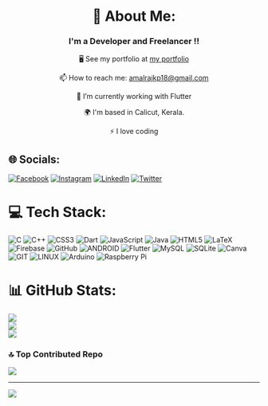 <div align="center">
  <h1>💫 About Me:</h1>
  <h3>I'm a Developer and Freelancer !!</h3>
  <p>🖥️ See my portfolio at <a href="https://amalrajkp18.github.io/">my portfolio</a></p>
  <p>📫 How to reach me: <a href="mailto:amalrajkp18@gmail.com">amalrajkp18@gmail.com</a></p>
  <p>🌱 I’m currently working with Flutter</p>
  <p>🌍 I'm based in Calicut, Kerala.</p>
  <p>⚡ I love coding</p>
</div>


## 🌐 Socials:
[![Facebook](https://img.shields.io/badge/Facebook-%231877F2.svg?logo=Facebook&logoColor=white)](https://www.facebook.com/profile.php?id=100005375569337) [![Instagram](https://img.shields.io/badge/Instagram-%23E4405F.svg?logo=Instagram&logoColor=white)](https://www.instagram.com/amal_raj_k_p/) [![LinkedIn](https://img.shields.io/badge/LinkedIn-%230077B5.svg?logo=linkedin&logoColor=white)](https://www.linkedin.com/in/amal-raj-k-p-b481b5204/) [![Twitter](https://img.shields.io/badge/Twitter-%231DA1F2.svg?logo=Twitter&logoColor=white)](https://twitter.com/Amal_raj_kp) 

# 💻 Tech Stack:
![C](https://img.shields.io/badge/c-%2300599C.svg?style=for-the-badge&logo=c&logoColor=white) ![C++](https://img.shields.io/badge/c++-%2300599C.svg?style=for-the-badge&logo=c%2B%2B&logoColor=white) ![CSS3](https://img.shields.io/badge/css3-%231572B6.svg?style=for-the-badge&logo=css3&logoColor=white) ![Dart](https://img.shields.io/badge/dart-%230175C2.svg?style=for-the-badge&logo=dart&logoColor=white) ![JavaScript](https://img.shields.io/badge/javascript-%23323330.svg?style=for-the-badge&logo=javascript&logoColor=%23F7DF1E) ![Java](https://img.shields.io/badge/java-%23ED8B00.svg?style=for-the-badge&logo=java&logoColor=white) ![HTML5](https://img.shields.io/badge/html5-%23E34F26.svg?style=for-the-badge&logo=html5&logoColor=white) ![LaTeX](https://img.shields.io/badge/latex-%23008080.svg?style=for-the-badge&logo=latex&logoColor=white) ![Firebase](https://img.shields.io/badge/firebase-%23039BE5.svg?style=for-the-badge&logo=firebase) ![GitHub](https://img.shields.io/badge/GitHub-%23121011.svg?style=for-the-badge&logo=github&logoColor=white) ![ANDROID](https://img.shields.io/badge/android-%2320232a.svg?style=for-the-badge&logo=android&logoColor=%a4c639) ![Flutter](https://img.shields.io/badge/Flutter-%2302569B.svg?style=for-the-badge&logo=Flutter&logoColor=white) ![MySQL](https://img.shields.io/badge/mysql-%2300f.svg?style=for-the-badge&logo=mysql&logoColor=white) ![SQLite](https://img.shields.io/badge/sqlite-%2307405e.svg?style=for-the-badge&logo=sqlite&logoColor=white) ![Canva](https://img.shields.io/badge/Canva-%2300C4CC.svg?style=for-the-badge&logo=Canva&logoColor=white) ![GIT](https://img.shields.io/badge/Git-fc6d26?style=for-the-badge&logo=git&logoColor=white) ![LINUX](https://img.shields.io/badge/Linux-FCC624?style=for-the-badge&logo=linux&logoColor=black) ![Arduino](https://img.shields.io/badge/-Arduino-00979D?style=for-the-badge&logo=Arduino&logoColor=white) ![Raspberry Pi](https://img.shields.io/badge/-RaspberryPi-C51A4A?style=for-the-badge&logo=Raspberry-Pi)
# 📊 GitHub Stats:
![](https://github-readme-stats.vercel.app/api?username=amalrajkp18&theme=dark&hide_border=false&include_all_commits=false&count_private=false)<br/>
![](https://github-readme-streak-stats.herokuapp.com/?user=amalrajkp18&theme=dark&hide_border=false)<br/>
![](https://github-readme-stats.vercel.app/api/top-langs/?username=amalrajkp18&theme=dark&hide_border=false&include_all_commits=false&count_private=false&layout=compact)

### 🔝 Top Contributed Repo
![](https://github-contributor-stats.vercel.app/api?username=amalrajkp18&limit=5&theme=tokyonight&combine_all_yearly_contributions=true)

---
[![](https://visitcount.itsvg.in/api?id=amalrajkp18&icon=0&color=0)](https://visitcount.itsvg.in)

<!-- Proudly created with GPRM ( https://gprm.itsvg.in ) -->
